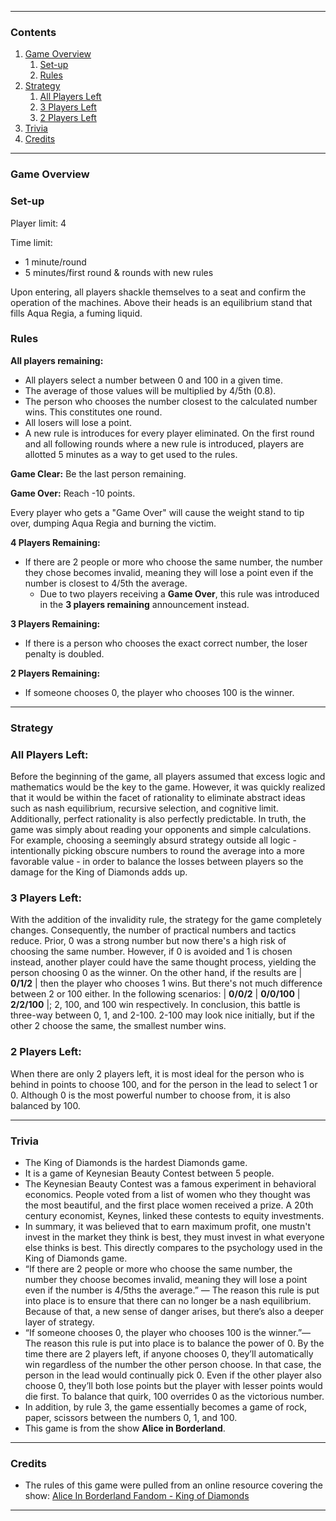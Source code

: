___
### __Contents__
1. [Game Overview](#game-overview)
   1. [Set-up](#set-up)
   2. [Rules](#rules)
2. [Strategy](#strategy)
   1. [All Players Left](#all-players-left)
   2. [3 Players Left](#3-players-left)
   3. [2 Players Left](#2-players-left)
3. [Trivia](#trivia)
4. [Credits](#credits)
___
### Game Overview

### Set-up

Player limit: 4

Time limit:
* 1 minute/round
* 5 minutes/first round & rounds with new rules

Upon entering, all players shackle themselves to a seat and confirm the operation of the machines. 
Above their heads is an equilibrium stand that fills Aqua Regia, a fuming liquid.

### Rules

__All players remaining:__

* All players select a number between 0 and 100 in a given time.
* The average of those values will be multiplied by 4/5th (0.8).
* The person who chooses the number closest to the calculated number wins. This constitutes one round.
* All losers will lose a point.
* A new rule is introduces for every player eliminated. On the first round and all following rounds where a new rule is introduced, players are allotted 5 minutes as a way to get used to the rules.

__Game Clear:__ Be the last person remaining.

__Game Over:__ Reach -10 points.

Every player who gets a "Game Over" will cause the weight stand to tip over, dumping Aqua Regia and burning the victim.

__4 Players Remaining:__
* If there are 2 people or more who choose the same number, the number they chose becomes invalid, meaning they will lose a point even if the number is closest to 4/5th the average.
  * Due to two players receiving a __Game Over__, this rule was introduced in the __3 players remaining__ announcement instead.

__3 Players Remaining:__
* If there is a person who chooses the exact correct number, the loser penalty is doubled.

__2 Players Remaining:__
* If someone chooses 0, the player who chooses 100 is the winner.
___
### Strategy

### All Players Left:

Before the beginning of the game, all players assumed that excess logic and mathematics would be the key to the game. 
However, it was quickly realized that it would be within the facet of rationality to eliminate abstract ideas such as nash equilibrium, recursive selection, and cognitive limit.
Additionally, perfect rationality is also perfectly predictable. In truth, the game was simply about reading your opponents and simple calculations. 
For example, choosing a seemingly absurd strategy outside all logic - intentionally picking obscure numbers to round the average into a more favorable value - in order to balance the losses between players so the damage for the King of Diamonds adds up.

### 3 Players Left:

With the addition of the invalidity rule, the strategy for the game completely changes.
Consequently, the number of practical numbers and tactics reduce. Prior, 0 was a strong number but now there's a high risk of choosing the same number.
However, if 0 is avoided and 1 is chosen instead, another player could have the same thought process, yielding the person choosing 0 as the winner.
On the other hand, if the results are | __0/1/2__ | then the player who chooses 1 wins. But there's not much difference between 2 or 100 either.
In the following scenarios: | __0/0/2__ | __0/0/100__ | __2/2/100__ |; 2, 100, and 100 win respectively.
In conclusion, this battle is three-way between 0, 1, and 2-100. 2-100 may look nice initially, but if the other 2 choose the same, the smallest number wins.

### 2 Players Left:

When there are only 2 players left, it is most ideal for the person who is behind in points to choose 100, and for the person in the lead to select 1 or 0. Although 0 is the most powerful number to choose from, it is also balanced by 100.
___
### Trivia
* The King of Diamonds is the hardest Diamonds game.
* It is a game of Keynesian Beauty Contest between 5 people.
* The Keynesian Beauty Contest was a famous experiment in behavioral economics. People voted from a list of women who they thought was the most beautiful, and the first place women received a prize. A 20th century economist, Keynes, linked these contests to equity investments.
* In summary, it was believed that to earn maximum profit, one mustn't invest in the market they think is best, they must invest in what everyone else thinks is best. This directly compares to the psychology used in the King of Diamonds game.
* “If there are 2 people or more who choose the same number, the number they choose becomes invalid, meaning they will lose a point even if the number is 4/5ths the average.” — The reason this rule is put into place is to ensure that there can no longer be a nash equilibrium. Because of that, a new sense of danger arises, but there’s also a deeper layer of strategy.
* “If someone chooses 0, the player who chooses 100 is the winner.”— The reason this rule is put into place is to balance the power of 0. By the time there are 2 players left, if anyone chooses 0, they’ll automatically win regardless of the number the other person choose. In that case, the person in the lead would continually pick 0. Even if the other player also choose 0, they’ll both lose points but the player with lesser points would die first. To balance that quirk, 100 overrides 0 as the victorious number.
* In addition, by rule 3, the game essentially becomes a game of rock, paper, scissors between the numbers 0, 1, and 100.
* This game is from the show __Alice in Borderland__.
___
### Credits
* The rules of this game were pulled from an online resource covering the show: [Alice In Borderland Fandom - King of Diamonds](https://aliceinborderland.fandom.com/wiki/King_of_Diamonds)
___